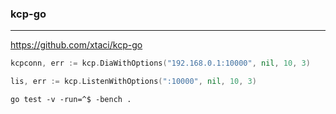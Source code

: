 ### kcp-go
---
https://github.com/xtaci/kcp-go

```go
kcpconn, err := kcp.DiaWithOptions("192.168.0.1:10000", nil, 10, 3)

lis, err := kcp.ListenWithOptions(":10000", nil, 10, 3)
```

```
go test -v -run=^$ -bench .
```

```
```


